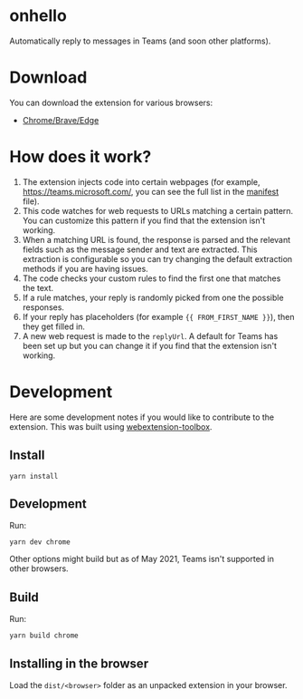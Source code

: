 # onhello

Automatically reply to messages in Teams (and soon other platforms).

# Download
You can download the extension for various browsers:
* [Chrome/Brave/Edge](https://chrome.google.com/webstore/detail/onhello/dljknoapaelicknjmjihiaigbnhcpikm)

# How does it work?
1. The extension injects code into certain webpages (for example, https://teams.microsoft.com/, you can see the full list in the [manifest](app/manifest.json) file).
2. This code watches for web requests to URLs matching a certain pattern.
You can customize this pattern if you find that the extension isn't working.
3. When a matching URL is found, the response is parsed and the relevant fields such as the message sender and text are extracted.
This extraction is configurable so you can try changing the default extraction methods if you are having issues.
4. The code checks your custom rules to find the first one that matches the text.
5. If a rule matches, your reply is randomly picked from one the possible responses.
6. If your reply has placeholders (for example `{{ FROM_FIRST_NAME }}`), then they get filled in.
7. A new web request is made to the `replyUrl`.
A default for Teams has been set up but you can change it if you find that the extension isn't working.


# Development
Here are some development notes if you would like to contribute to the extension.
This was built using [webextension-toolbox](https://github.com/HaNdTriX/webextension-toolbox).

## Install

    yarn install

## Development
Run:

    yarn dev chrome

Other options might build but as of May 2021, Teams isn't supported in other browsers.

## Build
Run:

    yarn build chrome

## Installing in the browser
Load the `dist/<browser>` folder as an unpacked extension in your browser.
